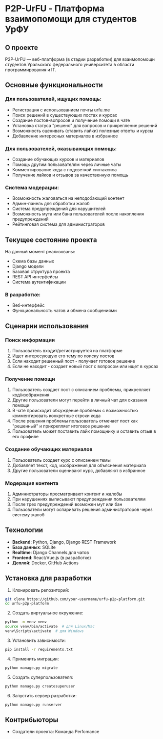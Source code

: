 # P2P-UrFU - Платформа взаимопомощи для студентов УрФУ

## О проекте

P2P-UrFU — веб-платформа (в стадии разработки) для взаимопомощи студентов Уральского федерального университета в области программирования и IT.

## Основные функциональности

### Для пользователей, ищущих помощь:
- Регистрация с использованием почты urfu.me
- Поиск решений в существующих постах и курсах
- Создание постов-вопросов и получение помощи в чате
- Установка статуса "решено" для вопросов и прикрепление решений
- Возможность оценивать (ставить лайки) полезные ответы и курсы
- Добавление интересных материалов в избранное

### Для пользователей, оказывающих помощь:
- Создание обучающих курсов и материалов
- Помощь другим пользователям через личные чаты
- Комментирование кода с подсветкой синтаксиса
- Получение лайков и отзывов за качественную помощь

### Система модерации:
- Возможность жаловаться на неподобающий контент
- Админ-панель для обработки жалоб
- Система предупреждений для нарушителей
- Возможность мута или бана пользователей после накопления предупреждений
- Рейтинговая система для администраторов

## Текущее состояние проекта

На данный момент реализованы:
- Схема базы данных
- Django модели
- Базовая структура проекта
- REST API интерфейсы
- Система аутентификации

### В разработке:
- Веб-интерфейс
- Функциональность чатов и обмена сообщениями

## Сценарии использования

### Поиск информации
1. Пользователь входит/регистрируется на платформе
2. Ищет интересующую его тему по поиску постов
3. Если находит решенный пост - получает готовое решение
4. Если не находит - создает новый пост с вопросом или ищет в курсах

### Получение помощи
1. Пользователь создает пост с описанием проблемы, прикрепляет код/изображения
2. Другие пользователи могут перейти в личный чат для оказания помощи
3. В чате происходит обсуждение проблемы с возможностью комментировать конкретные строки кода
4. После решения проблемы пользователь отмечает пост как "решенный" и прикрепляет итоговое решение
5. Пользователь может поставить лайк помощнику и оставить отзыв в его профиле

### Создание обучающих материалов
1. Пользователь создает курс с описанием темы
2. Добавляет текст, код, изображения для объяснения материала
3. Другие пользователи оценивают курс, добавляют в избранное

### Модерация контента
1. Администраторы просматривают контент и жалобы
2. При нарушениях выписывают предупреждения пользователям
3. После трех предупреждений возможен мут или бан
4. Пользователи могут оспаривать решения администраторов через систему жалоб

## Технологии

- **Backend**: Python, Django, Django REST Framework
- **База данных**: SQLite
- **Realtime**: Django Channels для чатов
- **Frontend**: React/Vue.js (в разработке)
- **Деплой**: Docker, GitHub Actions

## Установка для разработки

1. Клонировать репозиторий:
```bash
git clone https://github.com/your-username/urfu-p2p-platform.git
cd urfu-p2p-platform
```

2. Создать виртуальное окружение:
```bash
python -m venv venv
source venv/bin/activate  # для Linux/Mac
venv\Scripts\activate  # для Windows
```

3. Установить зависимости:
```bash
pip install -r requirements.txt
```

4. Применить миграции:
```bash
python manage.py migrate
```

5. Создать суперпользователя:
```bash
python manage.py createsuperuser
```

6. Запустить сервер разработки:
```bash
python manage.py runserver
```

## Контрибьюторы

- Создатели проекта: Команда Perfomance
